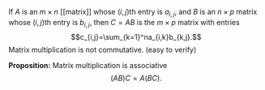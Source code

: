 If $A$ is an $m\times n$ [[matrix]] whose $(i,j)$th entry is $a_{i,j}$, and $B$ is an $n\times p$ matrix whose $(i,j)$th entry is $b_{i,j}$, then $C=AB$ is the $m\times p$ matrix with entries $$c_{i,j}=\sum_{k=1}^na_{i,k}b_{k,j}.$$
Matrix multiplication is not commutative. (easy to verify)

**Proposition:** Matrix multiplication is associative $$(AB)C=A(BC).$$